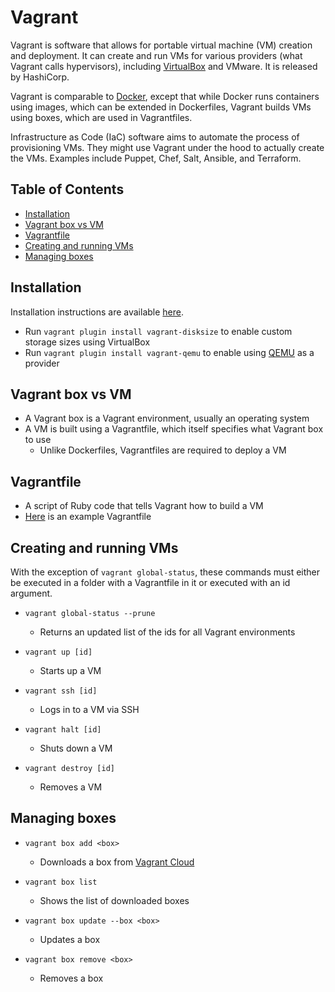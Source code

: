 # Vagrant

Vagrant is software that allows for portable virtual machine (VM) creation and deployment. It can create and run VMs for various providers (what Vagrant calls hypervisors), including [VirtualBox](../virtualbox) and VMware. It is released by HashiCorp.

Vagrant is comparable to [Docker](../docker), except that while Docker runs containers using images, which can be extended in Dockerfiles, Vagrant builds VMs using boxes, which are used in Vagrantfiles.

Infrastructure as Code (IaC) software aims to automate the process of provisioning VMs. They might use Vagrant under the hood to actually create the VMs. Examples include Puppet, Chef, Salt, Ansible, and Terraform.

## Table of Contents

- [Installation](#installation)
- [Vagrant box vs VM](#vagrant-box-vs-vm)
- [Vagrantfile](#vagrantfile)
- [Creating and running VMs](#creating-and-running-vms)
- [Managing boxes](#managing-boxes)

## Installation

Installation instructions are available [here](https://developer.hashicorp.com/vagrant/install?ajs_aid=163cef3b-804e-4bc4-bd51-1e5f082b0447&product_intent=vagrant).

- Run `vagrant plugin install vagrant-disksize` to enable custom storage sizes using VirtualBox
- Run `vagrant plugin install vagrant-qemu` to enable using [QEMU](../qemu) as a provider

## Vagrant box vs VM

- A Vagrant box is a Vagrant environment, usually an operating system
- A VM is built using a Vagrantfile, which itself specifies what Vagrant box to use
    - Unlike Dockerfiles, Vagrantfiles are required to deploy a VM

## Vagrantfile

- A script of Ruby code that tells Vagrant how to build a VM
- [Here](https://gist.github.com/chrislattman/d44aa5eed259c5640589061eba764f87) is an example Vagrantfile

## Creating and running VMs

With the exception of `vagrant global-status`, these commands must either be executed in a folder with a Vagrantfile in it or executed with an id argument.

- `vagrant global-status --prune`
    - Returns an updated list of the ids for all Vagrant environments

- `vagrant up [id]`
    - Starts up a VM

- `vagrant ssh [id]`
    - Logs in to a VM via SSH

- `vagrant halt [id]`
    - Shuts down a VM

- `vagrant destroy [id]`
    - Removes a VM

## Managing boxes

- `vagrant box add <box>`
    - Downloads a box from [Vagrant Cloud](https://app.vagrantup.com/)

- `vagrant box list`
    - Shows the list of downloaded boxes

- `vagrant box update --box <box>`
    - Updates a box

- `vagrant box remove <box>`
    - Removes a box
